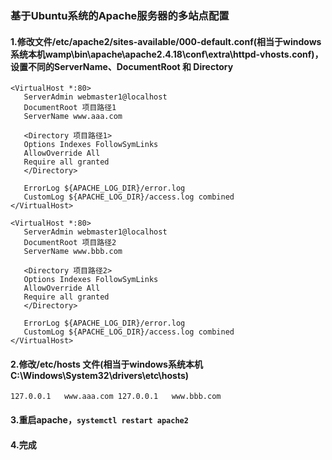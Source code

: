 ### 基于Ubuntu系统的Apache服务器的多站点配置

#### 1.修改文件/etc/apache2/sites-available/000-default.conf(相当于windows系统本机wamp\bin\apache\apache2.4.18\conf\extra\httpd-vhosts.conf)，设置不同的ServerName、DocumentRoot 和 Directory 

```
<VirtualHost *:80>
   ServerAdmin webmaster1@localhost
   DocumentRoot 项目路径1
   ServerName www.aaa.com

   <Directory 项目路径1>
   Options Indexes FollowSymLinks
   AllowOverride All
   Require all granted
   </Directory>

   ErrorLog ${APACHE_LOG_DIR}/error.log
   CustomLog ${APACHE_LOG_DIR}/access.log combined
</VirtualHost>

<VirtualHost *:80>
   ServerAdmin webmaster1@localhost
   DocumentRoot 项目路径2
   ServerName www.bbb.com

   <Directory 项目路径2>
   Options Indexes FollowSymLinks
   AllowOverride All
   Require all granted
   </Directory>

   ErrorLog ${APACHE_LOG_DIR}/error.log
   CustomLog ${APACHE_LOG_DIR}/access.log combined
</VirtualHost>
```



#### 2.修改/etc/hosts 文件(相当于windows系统本机C:\Windows\System32\drivers\etc\hosts)

`127.0.0.1   www.aaa.com
127.0.0.1   www.bbb.com`



#### 3.重启apache，`systemctl restart apache2`



#### 4.完成
